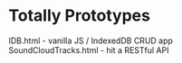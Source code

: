 Totally Prototypes
==================

IDB.html - vanilla JS / IndexedDB CRUD app <br>
SoundCloudTracks.html - hit a RESTful API